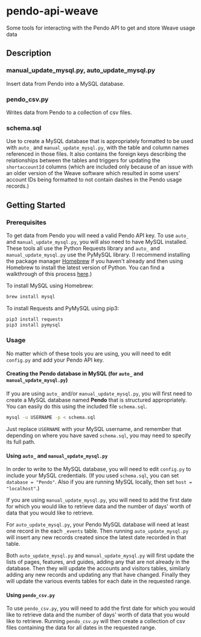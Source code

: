 # pendo-api-weave
Some tools for interacting with the Pendo API to get and store Weave usage data

## Description

### manual_update_mysql.py, auto_update_mysql.py
Insert data from Pendo into a MySQL database.

### pendo_csv.py
Writes data from Pendo to a collection of csv files.

### schema.sql
Use to create a MySQL database that is appropriately formatted to be used with `auto_` and `manual_update_mysql.py`, with the table and column names referenced in those files.
It also contains the foreign keys describing the relationships between the tables and triggers for updating the `shortaccountId` columns (which are included only because of an issue with an older version of the Weave software which resulted in some users' account IDs being formatted to not contain dashes in the Pendo usage records.)

## Getting Started

### Prerequisites
To get data from Pendo you will need a valid Pendo API key.
To use `auto_` and `manual_update_mysql.py`, you will also need to have MySQL installed.
These tools all use the Python Requests library and `auto_` and `manual_update_mysql.py` use the PyMySQL library.
(I recommend installing the package manager [Homebrew](https://brew.sh/) if you haven't already and then using Homebrew to install the latest version of Python.
You can find a walkthrough of this process [here](http://docs.python-guide.org/en/latest/starting/install3/osx/).)

To install MySQL using Homebrew:
```bash
brew install mysql
```

To install Requests and PyMySQL using pip3:
```bash
pip3 install requests
pip3 install pymysql
```

### Usage
No matter which of these tools you are using, you will need to edit `config.py` and add your Pendo API key.

#### Creating the Pendo database in MySQL (for `auto_` and `manual_update_mysql.py`)
If you are using `auto_` and/or `manual_update_mysql.py`, you will first need to create a MySQL database named **Pendo** that is structured appropriately.
You can easily do this using the included file `schema.sql`.

```bash
mysql -u USERNAME -p < schema.sql
```

Just replace `USERNAME` with your MySQL username, and remember that depending on where you have saved `schema.sql`, you may need to specify its full path.

#### Using `auto_` and `manual_update_mysql.py`
In order to write to the MySQL database, you will need to edit `config.py` to include your MySQL credentials.
(If you used `schema.sql`, you can set `database = "Pendo"`.
Also if you are running MySQL locally, then set `host = "localhost"`.)

If you are using `manual_update_mysql.py`, you will need to add the first date for which you would like to retrieve data and the number of days' worth of data that you would like to retrieve.

For `auto_update_mysql.py`, your Pendo MySQL database will need at least one record in the each `_events` table.
Then running `auto_update_mysql.py` will insert any new records created since the latest date recorded in that table.

Both `auto_update_mysql.py` and `manual_update_mysql.py` will first update the lists of pages, features, and guides, adding any that are not already in the database.
Then they will update the accounts and visitors tables, similarly adding any new records and updating any that have changed.
Finally they will update the various events tables for each date in the requested range.

#### Using `pendo_csv.py`
To use `pendo_csv.py`, you will need to add the first date for which you would like to retrieve data and the number of days' worth of data that you would like to retrieve.
Running `pendo_csv.py` will then create a collection of csv files containing the data for all dates in the requested range.